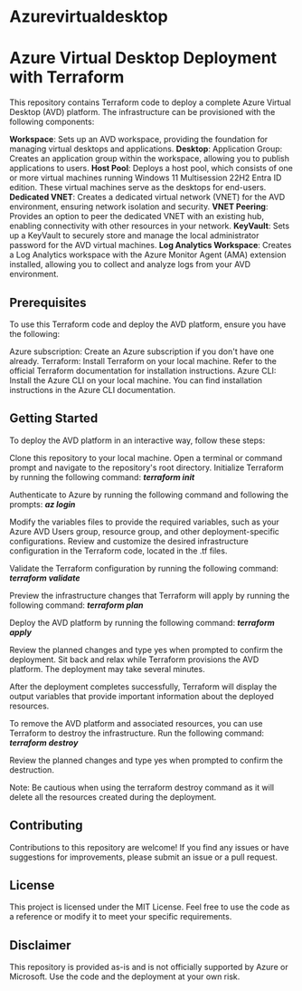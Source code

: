 # Azurevirtualdesktop
# Azure Virtual Desktop Deployment with Terraform
This repository contains Terraform code to deploy a complete Azure Virtual Desktop (AVD) platform. The infrastructure can be provisioned with the following components:

**Workspace**: Sets up an AVD workspace, providing the foundation for managing virtual desktops and applications.
**Desktop**: Application Group: Creates an application group within the workspace, allowing you to publish applications to users.
**Host Pool**: Deploys a host pool, which consists of one or more virtual machines running Windows 11 Multisession 22H2 Entra ID edition. These virtual machines serve as the desktops for end-users.
**Dedicated VNET**: Creates a dedicated virtual network (VNET) for the AVD environment, ensuring network isolation and security.
**VNET Peering**: Provides an option to peer the dedicated VNET with an existing hub, enabling connectivity with other resources in your network.
**KeyVault**: Sets up a KeyVault to securely store and manage the local administrator password for the AVD virtual machines.
**Log Analytics Workspace**: Creates a Log Analytics workspace with the Azure Monitor Agent (AMA) extension installed, allowing you to collect and analyze logs from your AVD environment.

## Prerequisites
To use this Terraform code and deploy the AVD platform, ensure you have the following:

Azure subscription: Create an Azure subscription if you don't have one already.
Terraform: Install Terraform on your local machine. Refer to the official Terraform documentation for installation instructions.
Azure CLI: Install the Azure CLI on your local machine. You can find installation instructions in the Azure CLI documentation.

## Getting Started
To deploy the AVD platform in an interactive way, follow these steps:

Clone this repository to your local machine.
Open a terminal or command prompt and navigate to the repository's root directory.
Initialize Terraform by running the following command:
**_terraform init_**

Authenticate to Azure by running the following command and following the prompts:
**_az login_**

Modify the variables files to provide the required variables, such as your Azure AVD Users group, resource group, and other deployment-specific configurations.
Review and customize the desired infrastructure configuration in the Terraform code, located in the .tf files.

Validate the Terraform configuration by running the following command:
**_terraform validate_**

Preview the infrastructure changes that Terraform will apply by running the following command:
**_terraform plan_**

Deploy the AVD platform by running the following command:
**_terraform apply_**

Review the planned changes and type yes when prompted to confirm the deployment.
Sit back and relax while Terraform provisions the AVD platform. The deployment may take several minutes.

After the deployment completes successfully, Terraform will display the output variables that provide important information about the deployed resources.

To remove the AVD platform and associated resources, you can use Terraform to destroy the infrastructure. Run the following command:
**_terraform destroy_**

Review the planned changes and type yes when prompted to confirm the destruction.

Note: Be cautious when using the terraform destroy command as it will delete all the resources created during the deployment.

## Contributing
Contributions to this repository are welcome! If you find any issues or have suggestions for improvements, please submit an issue or a pull request.

## License
This project is licensed under the MIT License. Feel free to use the code as a reference or modify it to meet your specific requirements.

## Disclaimer
This repository is provided as-is and is not officially supported by Azure or Microsoft. Use the code and the deployment at your own risk.

